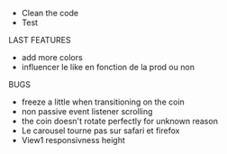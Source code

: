 - Clean the code
- Test

LAST FEATURES

- add more colors
- influencer le like en fonction de la prod ou non

BUGS

- freeze a little when transitioning on the coin
- non passive event listener scrolling
- the coin doesn't rotate perfectly for unknown reason
- Le carousel tourne pas sur safari et firefox
- View1 responsivness height
